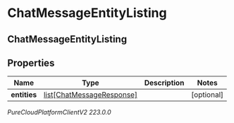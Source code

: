 # ChatMessageEntityListing

## ChatMessageEntityListing

## Properties

|Name | Type | Description | Notes|
|------------ | ------------- | ------------- | -------------|
| **entities** | [list[ChatMessageResponse]](ChatMessageResponse) |  | [optional] |



_PureCloudPlatformClientV2 223.0.0_
